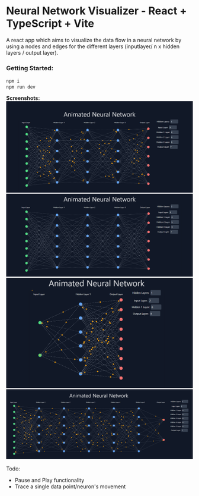 # Neural Network Visualizer - React + TypeScript + Vite
A react app which aims to visualize the data flow in a neural network by using a nodes and edges for the different layers (inputlayer/ n x hidden layers / output layer).

### Getting Started:
```
npm i 
npm run dev
```

**Screenshots:**
<img src="https://raw.githubusercontent.com/ivaaak/React-Neural-Network-Visualization/main/screenshots/1.png"></img>
<img src="https://raw.githubusercontent.com/ivaaak/React-Neural-Network-Visualization/main/screenshots/2.png"></img>
<img src="https://raw.githubusercontent.com/ivaaak/React-Neural-Network-Visualization/main/screenshots/3.png"></img>
<img src="https://raw.githubusercontent.com/ivaaak/React-Neural-Network-Visualization/main/screenshots/4.png"></img>

Todo: 
- Pause and Play functionality
- Trace a single data point/neuron's movement